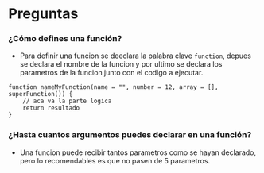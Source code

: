 # Preguntas

### ¿Cómo defines una función?

- Para definir una funcion se deeclara la palabra clave `function`, depues se declara el nombre de la funcion y por ultimo se declara los parametros de la funcion junto con el codigo a ejecutar.

```
function nameMyFunction(name = "", number = 12, array = [], superFunction()) {
    // aca va la parte logica 
    return resultado
}
```

### ¿Hasta cuantos argumentos puedes declarar en una función?

- Una funcion puede recibir tantos parametros como se hayan declarado, pero lo recomendables es que no pasen de 5 parametros.
